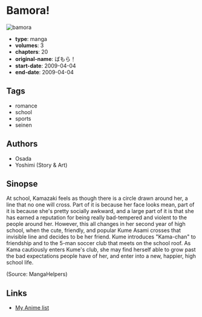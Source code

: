 # Bamora!

![bamora](https://cdn.myanimelist.net/images/manga/3/86755.jpg)

-   **type**: manga
-   **volumes**: 3
-   **chapters**: 20
-   **original-name**: ばもら！
-   **start-date**: 2009-04-04
-   **end-date**: 2009-04-04

## Tags

-   romance
-   school
-   sports
-   seinen

## Authors

-   Osada
-   Yoshimi (Story & Art)

## Sinopse

At school, Kamazaki feels as though there is a circle drawn around her, a line that no one will cross. Part of it is because her face looks mean, part of it is because she's pretty socially awkward, and a large part of it is that she has earned a reputation for being really bad-tempered and violent to the people around her. However, this all changes in her second year of high school, when the cute, friendly, and popular Kume Asami crosses that invisible line and decides to be her friend. Kume introduces "Kama-chan" to friendship and to the 5-man soccer club that meets on the school roof. As Kama cautiously enters Kume's club, she may find herself able to grow past the bad expectations people have of her, and enter into a new, happier, high school life.

(Source: MangaHelpers)

## Links

-   [My Anime list](https://myanimelist.net/manga/25364/Bamora)
